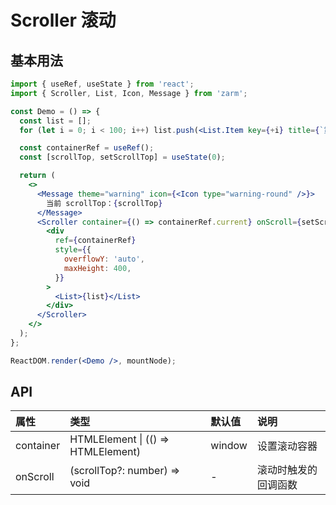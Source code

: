 # Scroller 滚动

## 基本用法

```jsx
import { useRef, useState } from 'react';
import { Scroller, List, Icon, Message } from 'zarm';

const Demo = () => {
  const list = [];
  for (let i = 0; i < 100; i++) list.push(<List.Item key={+i} title={`第 ${i + 1} 行`} />);

  const containerRef = useRef();
  const [scrollTop, setScrollTop] = useState(0);

  return (
    <>
      <Message theme="warning" icon={<Icon type="warning-round" />}>
        当前 scrollTop：{scrollTop}
      </Message>
      <Scroller container={() => containerRef.current} onScroll={setScrollTop}>
        <div
          ref={containerRef}
          style={{
            overflowY: 'auto',
            maxHeight: 400,
          }}
        >
          <List>{list}</List>
        </div>
      </Scroller>
    </>
  );
};

ReactDOM.render(<Demo />, mountNode);
```

## API

| 属性      | 类型                               | 默认值 | 说明                 |
| :-------- | :--------------------------------- | :----- | :------------------- |
| container | HTMLElement \| (() => HTMLElement) | window | 设置滚动容器         |
| onScroll  | (scrollTop?: number) => void       | -      | 滚动时触发的回调函数 |
